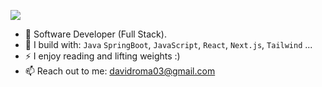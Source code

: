 
[<img src="https://img.shields.io/badge/linkedin-%230077B5.svg?&style=for-the-badge&logo=linkedin&logoColor=white" />](https://www.linkedin.com/in/david-rodriguez-marin/)

- 🏢 Software Developer (Full Stack).
- 🧰 I build with: `Java` `SpringBoot`, `JavaScript`, `React`, `Next.js`, `Tailwind` ...
- ⚡ I enjoy reading and lifting weights :)
- 📫 Reach out to me: davidroma03@gmail.com
